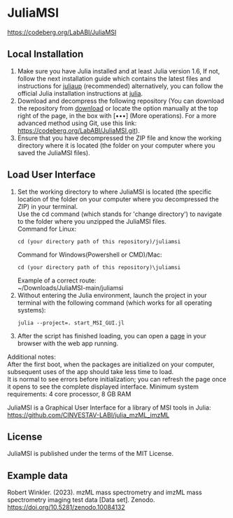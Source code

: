 # JuliaMSI

https://codeberg.org/LabABI/JuliaMSI

## Local Installation
1. Make sure you have Julia installed and at least Julia version 1.6, If not, follow the next installation guide which contains the latest files and instructions for [juliaup](https://github.com/JuliaLang/juliaup) (recommended) alternatively, you can follow the official Julia installation instructions at [julia](https://julialang.org/downloads/platform/).
2. Download and decompress the following repository (You can download the repository from [download](https://codeberg.org/LabABI/JuliaMSI/archive/main.zip) or locate the option manually at the top right of the page, in the box with [•••] (More operations). For a more advanced method using Git, use this link:  https://codeberg.org/LabABI/JuliaMSI.git).
3. Ensure that you have decompressed the ZIP file and know the working directory where it is located (the folder on your computer where you saved the JuliaMSI files).

## Load User Interface
1. Set the working directory to where JuliaMSI is located (the specific location of the folder on your computer where you decompressed the ZIP) in your terminal.<br>
   Use the cd command (which stands for 'change directory') to navigate to the folder where you unzipped the JuliaMSI files.<br>
   Command for Linux:
   ```
   cd (your directory path of this repository)/juliamsi
   ```
   Command for Windows(Powershell or CMD)/Mac:
   ```
   cd (your directory path of this repository)\juliamsi
   ```
   Example of a correct route:<br>
   ~/Downloads/JuliaMSI-main/juliamsi
2. Without entering the Julia environment, launch the project in your terminal with the following command (which works for all operating systems):
   ```
   julia --project=. start_MSI_GUI.jl
   ```
3. After the script has finished loading, you can open a [page](http://127.0.0.1:1481/) in your browser with the web app running.

Additional notes:<br>
After the first boot, when the packages are initialized on your computer, subsequent uses of the app should take less time to load.<br>
It is normal to see errors before initialization; you can refresh the page once it opens to see the complete displayed interface.
Minimum system requirements: 4 core processor, 8 GB RAM<br>

JuliaMSI is a Graphical User Interface for a library of MSI tools in Julia: https://github.com/CINVESTAV-LABI/julia_mzML_imzML

## License

JuliaMSI is published under the terms of the MIT License.

## Example data

Robert Winkler. (2023). mzML mass spectrometry and imzML mass spectrometry imaging test data [Data set]. 
Zenodo. <https://doi.org/10.5281/zenodo.10084132>